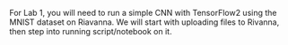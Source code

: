 For Lab 1, you will need to run a simple CNN with TensorFlow2 using the MNIST dataset on Riavanna. We will start with uploading files to Rivanna, then step into running script/notebook on it.
